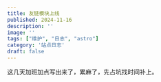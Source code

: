 ```yaml
---
title: 友链模块上线
published: 2024-11-16
description: ''
image: ''
tags: ["维护", "日志", "astro"]
category: '站点日志'
draft: false 
---
```

这几天加班加点写出来了，累麻了，先占坑找时间补上。